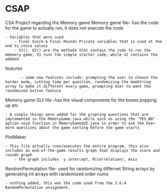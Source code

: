 # CSAP
CSA Project regarding the Memory game
Memory game file- has the code for the game to actually run, it does not execute the code 
    
    - Variables that were used
        - Final Score & Final Rounds Private variables that is used at the end to store values
        - V1(), V2() are the methods that contain the code to run the memoery game, V1 runs the simple starter code, while V2 contains the addded 
        
features
           
           - some new features include: prompting the user to choose the harder mode, cutting time per question, randomizing the memString array to make it different every game, prompting User to want the randomized button feature
Memory game GUi file -has the visual components for the boxes popping up etc
    
    - A couple things were added for the propting questions that are implemented in the MemoryGame.java while such as using the "YES_NO" option void function in MemoryGameGUI.java in order to ask the User more questions about the game setting before the game starts 
PlotMaker
    
    - This file actually runs/executes the entire program, this also includes an end-of-the-game results graph that displays the score and rounds graph
        - the graph includes  y intercept, R(correlation), Axis
RandomPermutation file- used for randomizing differnet String arrays by generating int arrays with randomized order nums
    
    - nothing added, this was the code used from the 3.6.4 RandomPermutation assignment.
